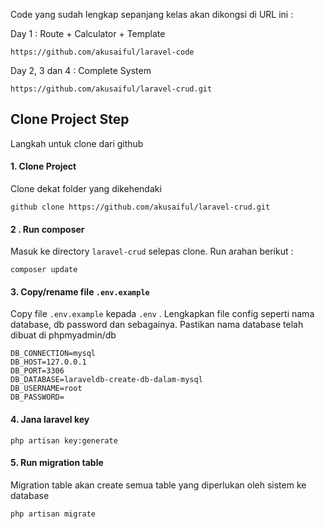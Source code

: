 
Code yang sudah lengkap sepanjang kelas akan dikongsi di URL ini : 

Day 1 : Route + Calculator + Template

    https://github.com/akusaiful/laravel-code

Day 2, 3 dan 4 : Complete System

    https://github.com/akusaiful/laravel-crud.git


## Clone Project Step

Langkah untuk clone dari github

#### 1. Clone Project 

Clone dekat folder yang dikehendaki

    github clone https://github.com/akusaiful/laravel-crud.git

#### 2 . Run composer

Masuk ke directory `laravel-crud` selepas clone. Run arahan berikut : 

    composer update

#### 3. Copy/rename file `.env.example`

Copy file `.env.example` kepada `.env` . Lengkapkan file config seperti nama database, db password dan sebagainya. Pastikan nama database telah dibuat di phpmyadmin/db

    DB_CONNECTION=mysql
    DB_HOST=127.0.0.1
    DB_PORT=3306
    DB_DATABASE=laraveldb-create-db-dalam-mysql
    DB_USERNAME=root
    DB_PASSWORD=

#### 4. Jana laravel key

    php artisan key:generate

#### 5. Run migration table

Migration table akan create semua table yang diperlukan oleh sistem ke database

    php artisan migrate

